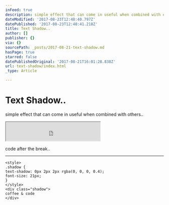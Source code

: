 ```yaml
---
inFeed: true
description: simple effect that can come in useful when combined with others..
dateModified: '2017-08-23T12:48:40.797Z'
datePublished: '2017-08-23T12:48:41.218Z'
title: Text Shadow..
author: []
publisher: {}
via: {}
sourcePath: _posts/2017-08-21-text-shadow.md
hasPage: true
starred: false
datePublishedOriginal: '2017-08-21T16:01:28.838Z'
url: text-shadow/index.html
_type: Article

---
```

# Text Shadow..

simple effect that can come in useful when combined with others..

<iframe src="https://the-grid.github.io/ed-userhtml/?g=eJyzKS6pzEm149IrzkhMyS9XqFbgKkmtKNGFcK0UDAoqFIyguCg9KVHDQEcBivRMNK0VuNLy84CqM6tSrRSMDAsqrLlquWz0oYbapGSWKSTnJBYX2ypBDFSy40rOT0tLTVVQU0jOT0kFqgWqseMCACWeKWY" height="60" style=""></iframe>

code after the break..

---

    <style>
    .shadow { 
    text-shadow: 0px 2px 2px rgba(0, 0, 0, 0.4); 
    font-size: 21px;
    }
    </style>
    <div class="shadow">
    coffee & code
    </div>